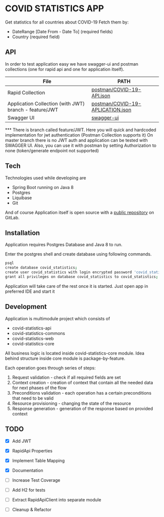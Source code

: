 # COVID STATISTICS APP

Get statistics for all countries about COVID-19
Fetch them by:
- DateRange [Date From - Date To] (required fields)
- Country (required field)

## API

In order to test application easy we have swagger-ui and postman collections (one for rapid api and one for application itself).

| File                                                   | PATH                                                                 |
|--------------------------------------------------------|----------------------------------------------------------------------|
| Rapid Collection                                       | [postman/COVID-19-API.json][PlRApi]                                  |
| Application Collection (with JWT) branch - feature/JWT | [postman/COVID-19-APLICATION.json][PlApp]                            |
| Swagger UI                                             | [swagger-ui](http://localhost:9017/covid-statistics/swagger-ui.html) |

*** There is branch called feature/JWT. Here you will quick and hardcoded implementation for jwt authentication (Postman Collection supports it)
On master branch there is no JWT auth and application  can be tested with SWAGGER UI. Also, you can use it with postman by setting Authorization to none (token/generate endpoint not supported) 

## Tech

Technologies used while developing are

- Spring Boot running on Java 8
- Postgres
- Liquibase
- Git

And of course Application itself is open source with a [public repository][git-repo-url]
on GitLab.

## Installation

Application requires Postgres Database and Java 8 to run.

Enter the postgres shell and create database using following commands.

```sh
psql
create database covid_statistics;
create user covid_statistics with login encrypted password 'covid_statistics';
grant all privileges on database covid_statistics to covid_statistics;
```

Application will take care of the rest once it is started. 
Just open app in preferred IDE and start it



## Development

Application is multimodule project which consists of
- covid-statistics-api
- covid-statistics-commons
- covid-statistics-web
- covid-statistics-core

All business logic is located inside covid-statistics-core module.
Idea behind structure inside core module is package-by-feature.

Each operation goes through series of steps:
1. Request validation - check if all required fields are set
2. Context creation - creation of context that contain all the needed data for next phases of the flow
3. Preconditions validation - each operation has a certain preconditions that need to be valid
4. Resource provisioning - changing the state of the resource
5. Response generation - generation of the response based on provided context

## TODO

- [x] Add JWT
- [x] RapidApi Properties
- [x] Implement Table Mapping
- [x] Documentation
- [ ] Increase Test Coverage
- [ ] Add H2 for tests
- [ ] Extract RapidApiClient into separate module
- [ ] Cleanup & Refactor



[//]: # (These are reference links used in the body of this note and get stripped out when the markdown processor does its job. There is no need to format nicely because it shouldn't be seen. Thanks SO - http://stackoverflow.com/questions/4823468/store-comments-in-markdown-syntax)

[git-repo-url]: <https://github.com/jaksatomovic/covid-statistics>

[PlRApi]: <https://github.com/jaksatomovic/covid-statistics/tree/main/covid-statistics-api/postman/rapidapi.postman_collection.json>
[PlApp]: <https://github.com/jaksatomovic/covid-statistics/tree/main/covid-statistics-api/postman/application.postman_collection.json>
